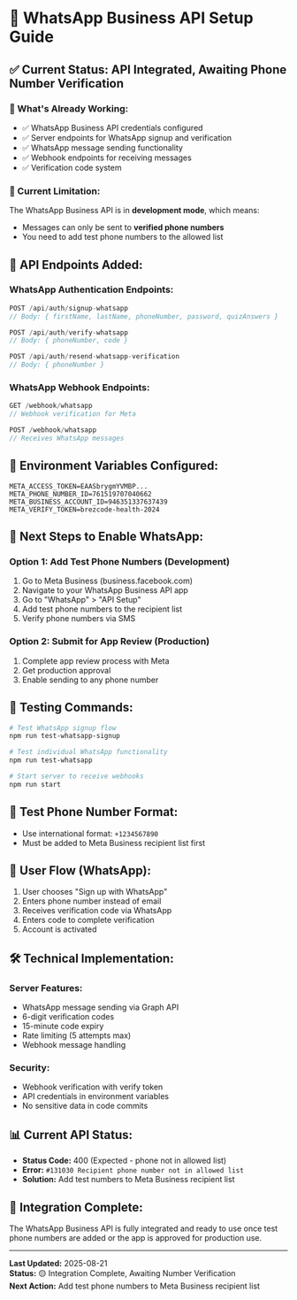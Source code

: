 # 📱 WhatsApp Business API Setup Guide

## ✅ Current Status: API Integrated, Awaiting Phone Number Verification

### 🎯 What's Already Working:
- ✅ WhatsApp Business API credentials configured
- ✅ Server endpoints for WhatsApp signup and verification
- ✅ WhatsApp message sending functionality
- ✅ Webhook endpoints for receiving messages
- ✅ Verification code system

### 🚧 Current Limitation:
The WhatsApp Business API is in **development mode**, which means:
- Messages can only be sent to **verified phone numbers**
- You need to add test phone numbers to the allowed list

## 🔧 API Endpoints Added:

### WhatsApp Authentication Endpoints:
```javascript
POST /api/auth/signup-whatsapp
// Body: { firstName, lastName, phoneNumber, password, quizAnswers }

POST /api/auth/verify-whatsapp  
// Body: { phoneNumber, code }

POST /api/auth/resend-whatsapp-verification
// Body: { phoneNumber }
```

### WhatsApp Webhook Endpoints:
```javascript
GET /webhook/whatsapp
// Webhook verification for Meta

POST /webhook/whatsapp
// Receives WhatsApp messages
```

## 🔑 Environment Variables Configured:
```env
META_ACCESS_TOKEN=EAASbrygmYVMBP...
META_PHONE_NUMBER_ID=761519707040662
META_BUSINESS_ACCOUNT_ID=946351337637439
META_VERIFY_TOKEN=brezcode-health-2024
```

## 🚀 Next Steps to Enable WhatsApp:

### Option 1: Add Test Phone Numbers (Development)
1. Go to Meta Business (business.facebook.com)
2. Navigate to your WhatsApp Business API app
3. Go to "WhatsApp" > "API Setup"
4. Add test phone numbers to the recipient list
5. Verify phone numbers via SMS

### Option 2: Submit for App Review (Production)
1. Complete app review process with Meta
2. Get production approval
3. Enable sending to any phone number

## 🧪 Testing Commands:

```bash
# Test WhatsApp signup flow
npm run test-whatsapp-signup

# Test individual WhatsApp functionality  
npm run test-whatsapp

# Start server to receive webhooks
npm run start
```

## 📱 Test Phone Number Format:
- Use international format: `+1234567890`
- Must be added to Meta Business recipient list first

## 🔄 User Flow (WhatsApp):
1. User chooses "Sign up with WhatsApp"
2. Enters phone number instead of email
3. Receives verification code via WhatsApp
4. Enters code to complete verification
5. Account is activated

## 🛠️ Technical Implementation:

### Server Features:
- WhatsApp message sending via Graph API
- 6-digit verification codes
- 15-minute code expiry
- Rate limiting (5 attempts max)
- Webhook message handling

### Security:
- Webhook verification with verify token
- API credentials in environment variables
- No sensitive data in code commits

## 📊 Current API Status:
- **Status Code:** 400 (Expected - phone not in allowed list)
- **Error:** `#131030 Recipient phone number not in allowed list`
- **Solution:** Add test numbers to Meta Business recipient list

## 🎯 Integration Complete:
The WhatsApp Business API is fully integrated and ready to use once test phone numbers are added or the app is approved for production use.

---
**Last Updated:** 2025-08-21  
**Status:** 🟡 Integration Complete, Awaiting Number Verification  
**Next Action:** Add test phone numbers to Meta Business recipient list